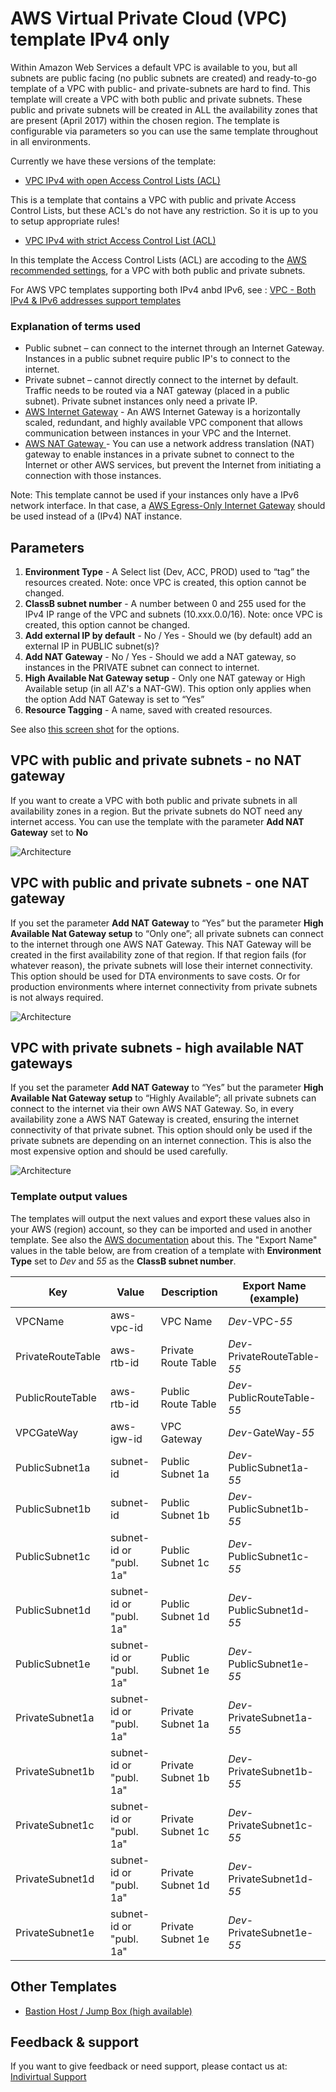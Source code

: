 # AWS Virtual Private Cloud (VPC) template IPv4 only
Within Amazon Web Services a default VPC is available to you, but all subnets are public facing (no public subnets are created) and ready-to-go template of a VPC with public- and private-subnets are hard to find. 
This template will create a VPC with both public and private subnets. 
These public and private subnets will be created in ALL the availability zones that are present (April 2017) within the chosen region. The template is configurable via parameters so you can use the same template throughout in all environments.

Currently we have these versions of the template:

* [VPC IPv4 with open Access Control Lists (ACL)](./AWS_VPC_open_IPv4_ACL_template)

This is a template that contains a VPC with public and private Access Control Lists, but these ACL's do not have any restriction. So it is up to you to setup appropriate rules!  

* [VPC IPv4 with strict Access Control List (ACL)](./AWS_VPC_strict_IPv4_ACL_template)

In this template the Access Control Lists (ACL) are accoding to the <a href="https://docs.aws.amazon.com/AmazonVPC/latest/UserGuide/VPC_Appendix_NACLs.html#VPC_Appendix_NACLs_Scenario_2?raw=true" target="_blank">AWS recommended settings</a>, 
for a VPC with both public and private subnets.

For AWS VPC templates supporting both IPv4 anbd IPv6, see : [VPC - Both IPv4 & IPv6 addresses support templates](./README_VPC_IPv6.md)

### Explanation of terms used
* Public subnet – can connect to the internet through an Internet Gateway. Instances in a public subnet require public IP's to connect to the internet.
* Private subnet – cannot directly connect to the internet by default. Traffic needs to be routed via a NAT gateway (placed in a public subnet). Private subnet instances only need a private IP.
* <a href="https://docs.aws.amazon.com/AmazonVPC/latest/UserGuide/VPC_Internet_Gateway.html" target="_blank">AWS Internet Gateway</a> - An AWS Internet Gateway is a horizontally scaled, redundant, and highly available VPC component that allows communication between instances in your VPC and the Internet.
* <a href="https://docs.aws.amazon.com/AmazonVPC/latest/UserGuide/vpc-nat-gateway.html" target="_blank">AWS NAT Gateway </a> - You can use a network address translation (NAT) gateway to enable instances in a private subnet to connect to the Internet or other AWS services, but prevent the Internet from initiating a connection with those instances.

Note: This template cannot be used if your instances only have a IPv6 network interface. In that case, a <a href="https://docs.aws.amazon.com/AmazonVPC/latest/UserGuide/egress-only-internet-gateway.html" target="_blank">AWS Egress-Only Internet Gateway</a> should be used instead of a (IPv4) NAT instance.

## Parameters
1. **Environment Type** - A Select list (Dev, ACC, PROD) used to “tag” the resources created. Note: once VPC is created, this option cannot be changed.
1. **ClassB subnet number** - A number between 0 and 255 used for the IPv4 IP range of the VPC and subnets (10.xxx.0.0/16). Note: once VPC is created, this option cannot be changed.
1. **Add external IP by default** - No / Yes - Should we (by default) add an external IP in PUBLIC subnet(s)? 
1. **Add NAT Gateway** - No / Yes - Should we add a NAT gateway, so instances in the PRIVATE subnet can connect to internet.
1. **High Available Nat Gateway setup** - Only one NAT gateway or High Available setup (in all AZ's a NAT-GW). This option only applies when the option Add NAT Gateway is set to “Yes”
1. **Resource Tagging** - A name, saved with created resources.

See also <a href="./images/Create-Stack-Parameters.png?raw=true" target="_blank">this screen shot</a> for the options.


## VPC with public and private subnets - no NAT gateway
If you want to create a VPC with both public and private subnets in all availability zones in a region. But the private subnets do NOT need any internet access. You can use the template with the parameter **Add NAT Gateway** set to **No**

![Architecture](./images/VPC-Private-No-Internet-access-four-regions.png?raw=true "VPC, private subnets has no internet connectivity")

## VPC with public and private subnets - one NAT gateway
If you set the parameter **Add NAT Gateway** to “Yes” but the parameter **High Available Nat Gateway setup** to “Only one”; all private subnets can connect to the internet through one AWS NAT Gateway. This NAT Gateway will be created in the first availability zone of that region. If that region fails (for whatever reason), the private subnets will lose their internet connectivity. This option should be used for DTA environments to save costs. Or for production environments where internet connectivity from private subnets is not always required.

![Architecture](./images/VPC-One-NAT-GW-four-regions.png?raw=true "VPC with one NAT gateway")

## VPC with private subnets - high available NAT gateways
If you set the parameter **Add NAT Gateway** to “Yes” but the parameter **High Available Nat Gateway setup** to “Highly Available”; all private subnets can connect to the internet via their own AWS NAT Gateway. So, in every availability zone a AWS NAT Gateway is created, ensuring the internet connectivity of that private subnet. This option should only be used if the private subnets are depending on an internet connection. This is also the most expensive option and should be used carefully.

![Architecture](./images/VPC-HA-four-regions.png?raw=true "VPC high available setup")

### Template output values
The templates will output the next values and export these values also in your AWS (region) account, so they can be imported and used in another template. See also the <a href=”https://docs.aws.amazon.com/AWSCloudFormation/latest/UserGuide/intrinsic-function-reference-importvalue.html” target="_blank">AWS documentation</a> about this.
The "Export Name" values in the table below, are from creation of a template with **Environment Type** set to *Dev* and *55* as the **ClassB subnet number**.   

|        Key        |          Value          |     Description     |    Export Name (example)     |
| ----------------- | ----------------------- | ------------------- | ---------------------------- |
| VPCName           | aws-vpc-id              | VPC Name            | *Dev*-VPC-*55*               |
| PrivateRouteTable | aws-rtb-id              | Private Route Table | *Dev*-PrivateRouteTable-*55* |
| PublicRouteTable  | aws-rtb-id              | Public Route Table  | *Dev*-PublicRouteTable-*55*  |
| VPCGateWay        | aws-igw-id              | VPC Gateway         | *Dev*-GateWay-*55*           |
| PublicSubnet1a    | subnet-id               | Public Subnet 1a    | *Dev*-PublicSubnet1a-*55*    |
| PublicSubnet1b    | subnet-id               | Public Subnet 1b    | *Dev*-PublicSubnet1b-*55*    |
| PublicSubnet1c    | subnet-id or "publ. 1a" | Public Subnet 1c    | *Dev*-PublicSubnet1c-*55*    |
| PublicSubnet1d    | subnet-id or "publ. 1a" | Public Subnet 1d    | *Dev*-PublicSubnet1d-*55*    |
| PublicSubnet1e    | subnet-id or "publ. 1a" | Public Subnet 1e    | *Dev*-PublicSubnet1e-*55*    |
| PrivateSubnet1a   | subnet-id or "publ. 1a" | Private Subnet 1a   | *Dev*-PrivateSubnet1a-*55*   |
| PrivateSubnet1b   | subnet-id or "publ. 1a" | Private Subnet 1b   | *Dev*-PrivateSubnet1b-*55*   |
| PrivateSubnet1c   | subnet-id or "publ. 1a" | Private Subnet 1c   | *Dev*-PrivateSubnet1c-*55*   |
| PrivateSubnet1d   | subnet-id or "publ. 1a" | Private Subnet 1d   | *Dev*-PrivateSubnet1d-*55*   |
| PrivateSubnet1e   | subnet-id or "publ. 1a" | Private Subnet 1e   | *Dev*-PrivateSubnet1e-*55*   |

## Other Templates
* [Bastion Host / Jump Box (high available)](../bastion/)

## Feedback & support
If you want to give feedback or need support, please contact us at: [Indivirtual Support](mailto:support@indivirtual.com)
